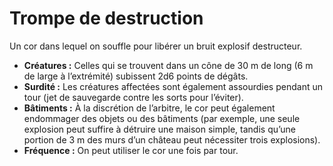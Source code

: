 # Trompe de destruction


Un cor dans lequel on souffle pour libérer un bruit explosif
destructeur.

  - **Créatures :** Celles qui se trouvent dans un cône de 30 m de long
    (6 m de large à l’extrémité) subissent 2d6 points de dégâts.
  - **Surdité :** Les créatures affectées sont également assourdies
    pendant un tour (jet de sauvegarde contre les sorts pour l’éviter).
  - **Bâtiments :** À la discrétion de l’arbitre, le cor peut également
    endommager des objets ou des bâtiments (par exemple, une seule
    explosion peut suffire à détruire une maison simple, tandis qu’une
    portion de 3 m des murs d’un château peut nécessiter trois
    explosions).
  - **Fréquence :** On peut utiliser le cor une fois par tour.
